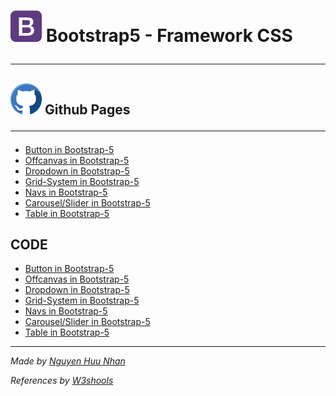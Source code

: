 
# <img src="https://github.com/NguyenHuuNhan1912/HTML-CSS-JS/blob/main/Icon/bootstrap5-icon.png?raw=true" width ="50" heigh="50"> Bootstrap5 - Framework CSS <hr>
## <img src="https://github.com/NguyenHuuNhan1912/HTML-CSS-JS/blob/main/Icon/github.png?raw=true" width ="50" heigh="50"> Github Pages <hr>
* [Button in Bootstrap-5](https://nguyenhuunhan1912.github.io/Bootstrap5/Bootstrap5-Button/index.html)
* [Offcanvas in Bootstrap-5](https://nguyenhuunhan1912.github.io/Bootstrap5/Bootstrap5-Offcanvas/index.html)
* [Dropdown in Bootstrap-5](https://nguyenhuunhan1912.github.io/Bootstrap5/Bootstrap5-Dropdown/index.html)
* [Grid-System in Bootstrap-5](https://nguyenhuunhan1912.github.io/Bootstrap5/Bootstrap5-Grid/index.html)
* [Navs in Bootstrap-5](https://nguyenhuunhan1912.github.io/Bootstrap5/Bootstrap5-Navs/index.html)
* [Carousel/Slider in Bootstrap-5](https://nguyenhuunhan1912.github.io/Bootstrap5/Bootstrap5-Carousel/index.html)
* [Table in Bootstrap-5](https://nguyenhuunhan1912.github.io/Bootstrap5/Bootstrap5-Table/index.html)
## CODE
* [Button in Bootstrap-5](https://github.com/NguyenHuuNhan1912/Bootstrap5/tree/main/Bootstrap5-Button)
* [Offcanvas in Bootstrap-5](https://github.com/NguyenHuuNhan1912/Bootstrap5/tree/main/Bootstrap5-Offcanvas)
* [Dropdown in Bootstrap-5](https://github.com/NguyenHuuNhan1912/Bootstrap5/tree/main/Bootstrap5-Dropdown)
* [Grid-System in Bootstrap-5](https://github.com/NguyenHuuNhan1912/Bootstrap5/tree/main/Bootstrap5-Grid)
* [Navs in Bootstrap-5](https://github.com/NguyenHuuNhan1912/Bootstrap5/tree/main/Bootstrap5-Navs)
* [Carousel/Slider in Bootstrap-5](https://github.com/NguyenHuuNhan1912/Bootstrap5/tree/main/Bootstrap5-Carousel)
* [Table in Bootstrap-5](https://github.com/NguyenHuuNhan1912/Bootstrap5/tree/main/Bootstrap5-Table)

<hr>

*Made by [Nguyen Huu Nhan](https://information.nhancoder.repl.co/)*

*References by [W3shools](https://www.w3schools.com/)*